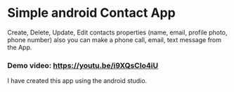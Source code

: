 # Simple android Contact App
Create, Delete, Update, Edit contacts properties (name, email, profile photo, phone number) also you can make a phone call, email, text message from the App.

### Demo video: https://youtu.be/i9XQsCIo4iU

I have created this app using the android studio.

